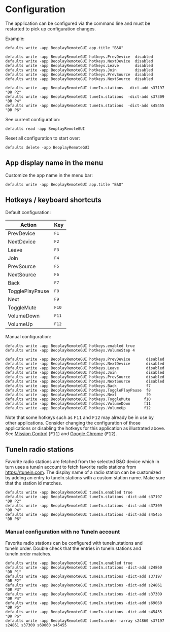 # Configuration

The application can be configured via the command line and must be restarted to pick up configuration changes.

Example:
```
defaults write -app BeoplayRemoteGUI app.title "B&O"

defaults write -app BeoplayRemoteGUI hotkeys.PrevDevice  disabled
defaults write -app BeoplayRemoteGUI hotkeys.NextDevice  disabled
defaults write -app BeoplayRemoteGUI hotkeys.Leave       disabled
defaults write -app BeoplayRemoteGUI hotkeys.Join        disabled
defaults write -app BeoplayRemoteGUI hotkeys.PrevSource  disabled
defaults write -app BeoplayRemoteGUI hotkeys.NextSource  disabled

defaults write -app BeoplayRemoteGUI tuneIn.stations  -dict-add s37197 "DR P2"
defaults write -app BeoplayRemoteGUI tuneIn.stations  -dict-add s37309 "DR P4"
defaults write -app BeoplayRemoteGUI tuneIn.stations  -dict-add s45455 "DR P6"
```

See current configuration:
```
defaults read -app BeoplayRemoteGUI
```

Reset all configuration to start over:
```
defaults delete -app BeoplayRemoteGUI
```


## App display name in the menu

Customize the app name in the menu bar:
```
defaults write -app BeoplayRemoteGUI app.title "B&O"
```


## Hotkeys / keyboard shortcuts

Default configuration:

| Action           | Key            |
| ---------------- | -------------- |
| PrevDevice       | <kbd>F1 </kbd> |
| NextDevice       | <kbd>F2 </kbd> |
| Leave            | <kbd>F3 </kbd> |
| Join             | <kbd>F4 </kbd> |
| PrevSource       | <kbd>F5 </kbd> |
| NextSource       | <kbd>F6 </kbd> |
| Back             | <kbd>F7 </kbd> |
| TogglePlayPause  | <kbd>F8 </kbd> |
| Next             | <kbd>F9 </kbd> |
| ToggleMute       | <kbd>F10</kbd> |
| VolumeDown       | <kbd>F11</kbd> |
| VolumeUp         | <kbd>F12</kbd> |


Manual configuration:
```
defaults write -app BeoplayRemoteGUI hotkeys.enabled true
defaults write -app BeoplayRemoteGUI hotkeys.VolumeStep 4

defaults write -app BeoplayRemoteGUI hotkeys.PrevDevice       disabled
defaults write -app BeoplayRemoteGUI hotkeys.NextDevice       disabled
defaults write -app BeoplayRemoteGUI hotkeys.Leave            disabled
defaults write -app BeoplayRemoteGUI hotkeys.Join             disabled
defaults write -app BeoplayRemoteGUI hotkeys.PrevSource       disabled
defaults write -app BeoplayRemoteGUI hotkeys.NextSource       disabled
defaults write -app BeoplayRemoteGUI hotkeys.Back             f7
defaults write -app BeoplayRemoteGUI hotkeys.TogglePlayPause  f8
defaults write -app BeoplayRemoteGUI hotkeys.Next             f9
defaults write -app BeoplayRemoteGUI hotkeys.ToggleMute      f10
defaults write -app BeoplayRemoteGUI hotkeys.VolumeDown      f11
defaults write -app BeoplayRemoteGUI hotkeys.VolumeUp        f12
```

Note that some hotkeys such as <kbd>F11</kbd> and <kbd>F12</kbd> may already be in use by other applications.
Consider changing the configuration of those applications or disabling the hotkeys for this application as illustrated above. See [Mission Control](https://apple.stackexchange.com/a/110528) (<kbd>F11</kbd>) and [Google Chrome](https://chrome.google.com/webstore/detail/disable-f12/kpfnljnhmfhomajodmlepkcoflmbjiaf) (<kbd>F12</kbd>).


## TuneIn radio stations

Favorite radio stations are fetched from the selected B&O device which in turn uses a tuneIn account to fetch favorite radio stations from https://tunein.com. The display name of a radio station can be customized by adding an entry to tuneIn.stations with a custom station name. Make sure that the station id matches.

```
defaults write -app BeoplayRemoteGUI tuneIn.enabled true
defaults write -app BeoplayRemoteGUI tuneIn.stations -dict-add s37197 "DR P2"
defaults write -app BeoplayRemoteGUI tuneIn.stations -dict-add s37309 "DR P4"
defaults write -app BeoplayRemoteGUI tuneIn.stations -dict-add s45455 "DR P6"
```

### Manual configuration with no TuneIn account

Favorite radio stations can be configured with tuneIn.stations and tuneIn.order. Double check that the entries in tuneIn.stations and tuneIn.order matches.

```
defaults write -app BeoplayRemoteGUI tuneIn.enabled true
defaults write -app BeoplayRemoteGUI tuneIn.stations -dict-add s24860 "DR P1"
defaults write -app BeoplayRemoteGUI tuneIn.stations -dict-add s37197 "DR P2"
defaults write -app BeoplayRemoteGUI tuneIn.stations -dict-add s24861 "DR P3"
defaults write -app BeoplayRemoteGUI tuneIn.stations -dict-add s37309 "DR P4"
defaults write -app BeoplayRemoteGUI tuneIn.stations -dict-add s69060 "DR P5"
defaults write -app BeoplayRemoteGUI tuneIn.stations -dict-add s45455 "DR P6"
defaults write -app BeoplayRemoteGUI tuneIn.order -array s24860 s37197 s24861 s37309 s69060 s45455
```

